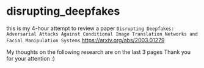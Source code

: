 # disrupting_deepfakes

this is my 4-hour attempt to review a paper `Disrupting Deepfakes: Adversarial Attacks Against Conditional Image Translation Networks and Facial Manipulation Systems`
https://arxiv.org/abs/2003.01279

My thoughts on the following research are on the last 3 pages
Thank you for your attention :)
